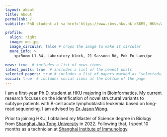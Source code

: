 ```yaml
---
layout: about
title: About
permalink: /
subtitle: PhD student at <a href='https://www.sbms.hku.hk'>SBMS, HKU</a>

profile:
  align: right
  image: me.jpg
  image_circular: false # crops the image to make it circular
  more_info: >
    <p>Room L1-34, Laboratory block, 21 Sassoon Rd, Pok Fo Lam</p>

news: true  # includes a list of news items
latest_posts: true  # includes a list of the newest posts
selected_papers: true # includes a list of papers marked as "selected={true}"
social: true  # includes social icons at the bottom of the page
---
```


I am a first-year Ph.D. student at HKU majoring in Bioinformatics. My current research focuses on the identification of novel structural variants to subtype patients with B-cell acute lymphoblastic leukemia based on long-read sequencing. I am advised by [Dr Jason Wong](https://www.sbms.hku.hk/staff/jason-wing-hon-wong).

Prior to joining HKU, I obtained my Master of Science degree in Biology from [Shanghai Jiao Tong University](https://www.shsmu.edu.cn/english/) in 2022. Following that, I spent 10 months as a technician at [Shanghai Institute of Immunology](https://www.shsmu.edu.cn/sii/English.htm).
